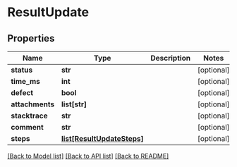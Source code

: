 # ResultUpdate

## Properties
Name | Type | Description | Notes
------------ | ------------- | ------------- | -------------
**status** | **str** |  | [optional] 
**time_ms** | **int** |  | [optional] 
**defect** | **bool** |  | [optional] 
**attachments** | **list[str]** |  | [optional] 
**stacktrace** | **str** |  | [optional] 
**comment** | **str** |  | [optional] 
**steps** | [**list[ResultUpdateSteps]**](ResultUpdateSteps.md) |  | [optional] 

[[Back to Model list]](../README.md#documentation-for-models) [[Back to API list]](../README.md#documentation-for-api-endpoints) [[Back to README]](../README.md)


